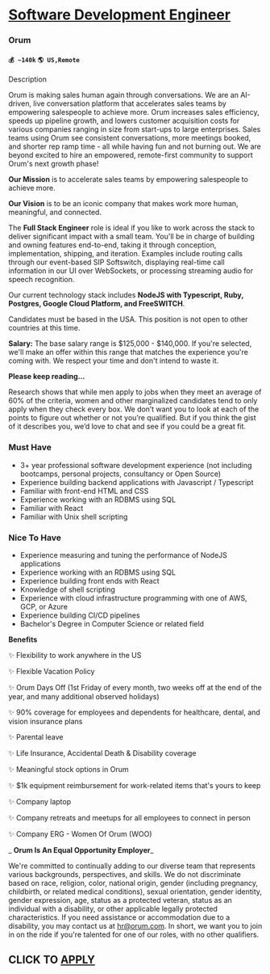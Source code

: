 # [Software Development Engineer](https://www.remotewlb.com/apply/software-development-engineer-71407)  
### Orum  
#### `💰 ~140k` `🌎 US,Remote`  

Description

Orum is making sales human again through conversations. We are an AI-driven, live conversation platform that accelerates sales teams by empowering salespeople to achieve more. Orum increases sales efficiency, speeds up pipeline growth, and lowers customer acquisition costs for various companies ranging in size from start-ups to large enterprises. Sales teams using Orum see consistent conversations, more meetings booked, and shorter rep ramp time - all while having fun and not burning out. We are beyond excited to hire an empowered, remote-first community to support Orum's next growth phase!

  

 **Our Mission** is to accelerate sales teams by empowering salespeople to achieve more.

 **Our Vision** is to be an iconic company that makes work more human, meaningful, and connected.

  

The **Full Stack Engineer** role is ideal if you like to work across the stack to deliver significant impact with a small team. You'll be in charge of building and owning features end-to-end, taking it through conception, implementation, shipping, and iteration. Examples include routing calls through our event-based SIP Softswitch, displaying real-time call information in our UI over WebSockets, or processing streaming audio for speech recognition.

  

Our current technology stack includes **NodeJS with Typescript, Ruby, Postgres, Google Cloud Platform, and FreeSWITCH**.

  

Candidates must be based in the USA. This position is not open to other countries at this time.

  

 **Salary:** The base salary range is $125,000 - $140,000. If you're selected, we'll make an offer within this range that matches the experience you're coming with. We respect your time and don't intend to waste it.

  

 **Please keep reading...**

Research shows that while men apply to jobs when they meet an average of 60% of the criteria, women and other marginalized candidates tend to only apply when they check every box. We don’t want you to look at each of the points to figure out whether or not you’re qualified. But if you think the gist of it describes you, we’d love to chat and see if you could be a great fit.

### Must Have

  * 3+ year professional software development experience (not including bootcamps, personal projects, consultancy or Open Source)
  * Experience building backend applications with Javascript / Typescript
  * Familiar with front-end HTML and CSS
  * Experience working with an RDBMS using SQL
  * Familiar with React
  * Familiar with Unix shell scripting

### Nice To Have

  * Experience measuring and tuning the performance of NodeJS applications
  * Experience working with an RDBMS using SQL
  * Experience building front ends with React
  * Knowledge of shell scripting
  * Experience with cloud infrastructure programming with one of AWS, GCP, or Azure
  * Experience building CI/CD pipelines
  * Bachelor's Degree in Computer Science or related field

 **Benefits**

✨ Flexibility to work anywhere in the US

✨ Flexible Vacation Policy

✨ Orum Days Off (1st Friday of every month, two weeks off at the end of the year, and many additional observed holidays)

✨ 90% coverage for employees and dependents for healthcare, dental, and vision insurance plans

✨ Parental leave

✨ Life Insurance, Accidental Death & Disability coverage

✨ Meaningful stock options in Orum

✨ $1k equipment reimbursement for work-related items that's yours to keep

✨ Company laptop

✨ Company retreats and meetups for all employees to connect in person

✨ Company ERG - Women Of Orum (WOO)

  

  

 _ **Orum Is An Equal Opportunity Employer**_

We're committed to continually adding to our diverse team that represents various backgrounds, perspectives, and skills. We do not discriminate based on race, religion, color, national origin, gender (including pregnancy, childbirth, or related medical conditions), sexual orientation, gender identity, gender expression, age, status as a protected veteran, status as an individual with a disability, or other applicable legally protected characteristics. If you need assistance or accommodation due to a disability, you may contact us at hr@orum.com. In short, we want you to join in on the ride if you're talented for one of our roles, with no other qualifiers.

  
## CLICK TO [APPLY](https://www.remotewlb.com/apply/software-development-engineer-71407)


